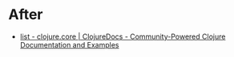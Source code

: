 # After

- [list - clojure.core | ClojureDocs - Community-Powered Clojure Documentation and Examples](https://clojuredocs.org/clojure.core/list)
